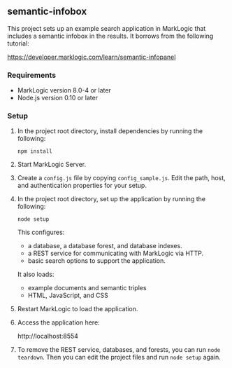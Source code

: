 ## semantic-infobox

This project sets up an example search application in MarkLogic that includes a semantic infobox in the results. It borrows from the following tutorial:

https://developer.marklogic.com/learn/semantic-infopanel

### Requirements

- MarkLogic version 8.0-4 or later
- Node.js version 0.10 or later

### Setup

1. In the project root directory, install dependencies by running the following:

   `npm install`

2. Start MarkLogic Server.

3. Create a `config.js` file by copying `config_sample.js`. Edit the path, host, and authentication properties for your setup.

4. In the project root directory, set up the application by running the following:

   `node setup`

   This configures:

   - a database, a database forest, and database indexes.
   - a REST service for communicating with MarkLogic via HTTP.
   - basic search options to support the application.

   It also loads:

   - example documents and semantic triples
   - HTML, JavaScript, and CSS

5. Restart MarkLogic to load the application.

6. Access the application here:

   http://localhost:8554

7. To remove the REST service, databases, and forests, you can run `node teardown`. Then you can edit the project files and run `node setup` again.
